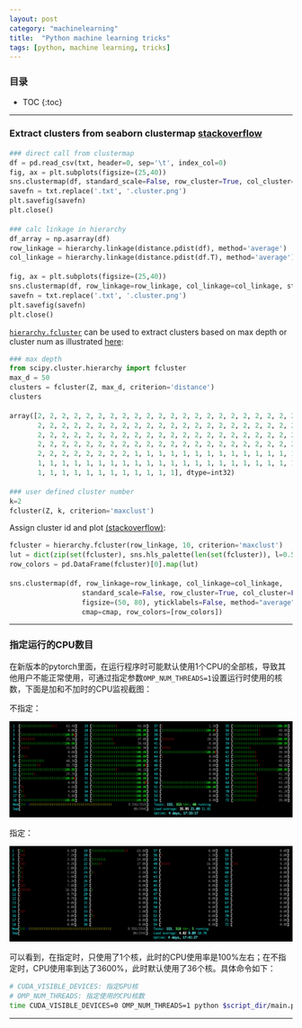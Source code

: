 ```yaml
---
layout: post
category: "machinelearning"
title:  "Python machine learning tricks"
tags: [python, machine learning, tricks]
---
```


<script type="text/javascript" async
  src="https://cdn.mathjax.org/mathjax/latest/MathJax.js?config=TeX-MML-AM_CHTML">
</script>

### 目录

- TOC
{:toc}

---

### Extract clusters from seaborn clustermap [stackoverflow](https://stackoverflow.com/questions/27924813/extracting-clusters-from-seaborn-clustermap)

```python
### direct call from clustermap
df = pd.read_csv(txt, header=0, sep='\t', index_col=0)
fig, ax = plt.subplots(figsize=(25,40))
sns.clustermap(df, standard_scale=False, row_cluster=True, col_cluster=True, figsize=(25, 40), yticklabels=False)
savefn = txt.replace('.txt', '.cluster.png')
plt.savefig(savefn)
plt.close()

### calc linkage in hierarchy
df_array = np.asarray(df)
row_linkage = hierarchy.linkage(distance.pdist(df), method='average')
col_linkage = hierarchy.linkage(distance.pdist(df.T), method='average')

fig, ax = plt.subplots(figsize=(25,40))
sns.clustermap(df, row_linkage=row_linkage, col_linkage=col_linkage, standard_scale=False, row_cluster=True, col_cluster=True, figsize=(25, 40), yticklabels=False, method="average")
savefn = txt.replace('.txt', '.cluster.png')
plt.savefig(savefn)
plt.close()
```

[`hierarchy.fcluster`](https://docs.scipy.org/doc/scipy-0.15.1/reference/generated/scipy.cluster.hierarchy.fcluster.html) can be used to extract clusters based on max depth or cluster num as illustrated [here](https://joernhees.de/blog/2015/08/26/scipy-hierarchical-clustering-and-dendrogram-tutorial/):

```python
### max depth
from scipy.cluster.hierarchy import fcluster
max_d = 50
clusters = fcluster(Z, max_d, criterion='distance')
clusters

array([2, 2, 2, 2, 2, 2, 2, 2, 2, 2, 2, 2, 2, 2, 2, 2, 2, 2, 2, 2, 2, 2, 2,
       2, 2, 2, 2, 2, 2, 2, 2, 2, 2, 2, 2, 2, 2, 2, 2, 2, 2, 2, 2, 2, 2, 2,
       2, 2, 2, 2, 2, 2, 2, 2, 2, 2, 2, 2, 2, 2, 2, 2, 2, 2, 2, 2, 2, 2, 2,
       2, 2, 2, 2, 2, 2, 2, 2, 2, 2, 2, 2, 2, 2, 2, 2, 2, 2, 2, 2, 2, 2, 2,
       2, 2, 2, 2, 2, 2, 2, 2, 1, 1, 1, 1, 1, 1, 1, 1, 1, 1, 1, 1, 1, 1, 1,
       1, 1, 1, 1, 1, 1, 1, 1, 1, 1, 1, 1, 1, 1, 1, 1, 1, 1, 1, 1, 1, 1, 1,
       1, 1, 1, 1, 1, 1, 1, 1, 1, 1, 1, 1], dtype=int32)

### user defined cluster number
k=2
fcluster(Z, k, criterion='maxclust')
```

Assign cluster id and plot [(stackoverflow)](https://stackoverflow.com/questions/48173798/additional-row-colors-in-seaborn-cluster-map):

```python
fcluster = hierarchy.fcluster(row_linkage, 10, criterion='maxclust')
lut = dict(zip(set(fcluster), sns.hls_palette(len(set(fcluster)), l=0.5, s=0.8)))
row_colors = pd.DataFrame(fcluster)[0].map(lut)

sns.clustermap(df, row_linkage=row_linkage, col_linkage=col_linkage, 
				  standard_scale=False, row_cluster=True, col_cluster=False, 
				  figsize=(50, 80), yticklabels=False, method="average", 
				  cmap=cmap, row_colors=[row_colors])
```

---

### 指定运行的CPU数目

在新版本的pytorch里面，在运行程序时可能默认使用1个CPU的全部核，导致其他用户不能正常使用，可通过指定参数`OMP_NUM_THREADS=1`设置运行时使用的核数，下面是加和不加时的CPU监视截图：

不指定：

[![20191218105451](https://raw.githubusercontent.com/Tsinghua-gongjing/blog_codes/master/images/20191218105451.png)](https://raw.githubusercontent.com/Tsinghua-gongjing/blog_codes/master/images/20191218105451.png)

指定：

[![20191218110256](https://raw.githubusercontent.com/Tsinghua-gongjing/blog_codes/master/images/20191218110256.png)](https://raw.githubusercontent.com/Tsinghua-gongjing/blog_codes/master/images/20191218110256.png)

可以看到，在指定时，只使用了1个核，此时的CPU使用率是100%左右；在不指定时，CPU使用率到达了3600%，此时默认使用了36个核。具体命令如下：

```bash
# CUDA_VISIBLE_DEVICES: 指定GPU核
# OMP_NUM_THREADS: 指定使用的CPU核数
time CUDA_VISIBLE_DEVICES=0 OMP_NUM_THREADS=1 python $script_dir/main.py
```

---


